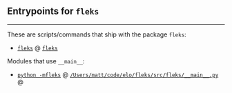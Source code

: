 
<!--- This is a markdown file.  Comments look like this --->

## Entrypoints for `fleks`

-------------------------------------------------------------------------------

These are scripts/commands that ship with the package `fleks`:


* [`fleks`](/docs/cli/fleks.md) @ [`fleks`](/docs/api#fleks)

Modules that use `__main__`:


* [`python -mfleks`](/docs/cli/fleks.md) @ [`/Users/matt/code/elo/fleks/src/fleks/__main__.py`](//Users/matt/code/elo/fleks/src/fleks/__main__.py) @